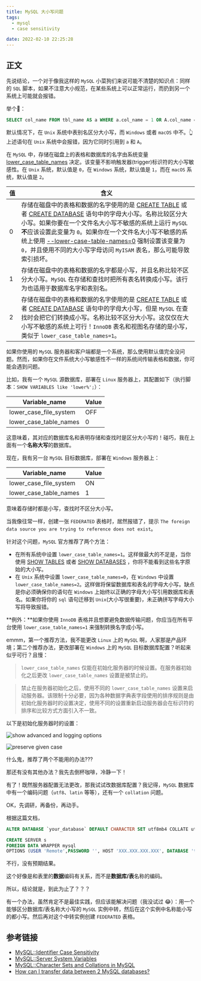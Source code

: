 ```yaml
---
title: MySQL 大小写问题
tags:
  - mysql
  - case sensitivity

date: 2022-02-10 22:25:28
---
```


## 正文

先说结论，一个对于像我这样的 `MySQL` 小菜狗们来说可能不清楚的知识点：同样的 `SQL` 脚本，如果不注意大小规范，在某些系统上可以正常运行，而扔到另一个系统上可能就会报错。

举个🌰：

``` sql
SELECT col_name FROM tbl_name AS a WHERE a.col_name = 1 OR A.col_name = 2;
```

默认情况下，在 `Unix` 系统中表别名区分大小写，而 `Windows` 或者 `macOS` 中不。👆 上述语句在 `Unix` 系统中会报错，因为它同时引用到 `a` 和 `A`。

在 `MySQL` 中，存储在磁盘上的表格和数据库的名字由系统变量 [lower_case_table_names](https://dev.mysql.com/doc/refman/8.0/en/server-system-variables.html#sysvar_lower_case_table_names) 决定。该变量不影响触发器(trigger)标识符的大小写敏感性。在 `Unix` 系统，默认值是 `0`，在 `Windows` 系统，默认值是 `1`，而在 `macOS` 系统，默认值是 `2`。

| 值 | 含义 |
| --- | --- |
| 0 | 存储在磁盘中的表格和数据的名字使用的是 [CREATE TABLE](https://dev.mysql.com/doc/refman/8.0/en/create-table.html) 或者 [CREATE DATABASE](https://dev.mysql.com/doc/refman/8.0/en/create-database.html) 语句中的字母大小写。名称比较区分大小写。如果你要在一个文件名大小写不敏感的系统上运行 `MySQL`**不**应该设置此变量为 `0`。如果你在一个文件名大小写不敏感的系统上使用 [--lower-case-table-names=0](https://dev.mysql.com/doc/refman/8.0/en/server-system-variables.html#sysvar_lower_case_table_names) 强制设置该变量为 `0`，并且使用不同的大小写字母访问 `MyISAM` 表名，那么可能导致索引损坏。 |
| 1 | 存储在磁盘中的表格和数据的名字都是小写，并且名称比较不区分大小写。`MySQL` 在存储和查找时把所有表名转换成小写。该行为也适用于数据库名字和表别名。 |
| 2 | 存储在磁盘中的表格和数据的名字使用的是 [CREATE TABLE](https://dev.mysql.com/doc/refman/8.0/en/create-table.html) 或者 [CREATE DATABASE](https://dev.mysql.com/doc/refman/8.0/en/create-database.html) 语句中的字母大小写，但是 `MySQL` 在查找时会把它们转换成小写。名称比较不区分大小写。这仅仅在大小写不敏感的系统上可行！`InnoDB` 表名和视图名存储的是小写，类似于 `lower_case_table_names=1`。 |

如果你使用的 `MySQL` 服务器和客户端都是一个系统，那么使用默认值完全没问题。然而，如果你在文件系统大小写敏感性不一样的系统间传输表格和数据，你可能会遇到问题。

比如，我有一个 `MySQL` 源数据库，部署在 `Linux` 服务器上，其配置如下（执行脚本：`SHOW VARIABLES like 'lower%';`）：

| Variable_name | Value |
|-----|-----|
| lower_case_file_system | OFF |
| lower_case_table_names | 0 |

这意味着，其对应的数据库名和表明存储和查找时是区分大小写的！碰巧，我在上面有一个**名称大写**的数据库。

现在，我有另一台 `MySQL` 目标数据库，部署在 `Windows` 服务器上：

| Variable_name | Value |
|-----|-----|
| lower_case_file_system | ON |
| lower_case_table_names | 1 |

意味着存储时都是小写，查找时不区分大小写。

当我像往常一样，创建一张 `FEDERATED` 表格时，居然报错了，提示 `The foreign data source you are trying to reference does not exist`。

针对这个问题，`MySQL` 官方推荐了两个方法：

- 在所有系统中设置 `lower_case_table_names=1`。这样做最大的不足是，当你使用 [SHOW TABLES](https://dev.mysql.com/doc/refman/8.0/en/show-tables.html) 或者 [SHOW DATABASES](https://dev.mysql.com/doc/refman/8.0/en/show-databases.html) ，你将不能看到这些名字原始的大小写。
- 在 `Unix` 系统中设置 `lower_case_table_names=0`，在 `Windows` 中设置 `lower_case_table_names=2`。这样做将保留数据库和表名的字母大小写。缺点是你必须确保你的语句在 `Windows` 上始终以正确的字母大小写引用数据库和表名。如果你将你的 `sql` 语句迁移到 `Unix`(大小写很重要)，未正确拼写字母大小写将导致报错。

**例外：**如果你使用 `InnoDB` 表格并且想要避免数据传输问题，你应当在所有平台使用 `lower_case_table_names=1` 来强制转换名字成小写。

emmm，第一个推荐方法，我不能更改 `Linux` 上的 `MySQL` 啊，人家那是产品环境；第二个推荐办法，更改部署在 `Windows` 上的 `MySQL` 目标数据库配置？听起来似乎可行？且慢：

> `lower_case_table_names` 仅能在初始化服务器的时候设置。在服务器初始化之后更改 `lower_case_table_names` 设置是被禁止的。<ZLink link="https://dev.mysql.com/doc/refman/8.0/en/identifier-case-sensitivity.html"/>

> 禁止在服务器初始化之后，使用不同的 `lower_case_table_names` 设置来启动服务器。该限制十分必要，因为各种数据字典表字段使用的排序规则是由初始化服务器时的设置决定，使用不同的设置重新启动服务器会在标识符的排序和比较方式方面引入不一致。 <ZLink link="https://dev.mysql.com/doc/refman/8.0/en/server-system-variables.html#sysvar_lower_case_table_names"/>

以下是初始化服务器时的设置：

![show advanced and logging options](/img/mysql-case/show-advanced-and-logging-options.png)

![preserve given case](/img/mysql-case/preserve-given-case.png)

什么鬼，推荐了两个不能用的办法???

那还有没有其他办法？我先去倒杯咖啡，冷静一下！<fa-icon icon="mug-hot"/>

<fa-icon icon="lightbulb" /> 有了！既然服务器配置无法更改，那我试试改数据库配置？我记得，`MySQL` 数据库中有一个编码问题（`utf8`、`latin` 等等），还有一个 `collation` 问题。

OK，先调研，再备份，再动手。

根据这篇文档，

``` sql
ALTER DATABASE `your_database` DEFAULT CHARACTER SET utf8mb4 COLLATE utf8mb4_0900_as_cs;
```

``` sql
CREATE SERVER s
FOREIGN DATA WRAPPER mysql
OPTIONS (USER 'Remote',PASSWORD '', HOST 'XXX.XXX.XXX.XXX', DATABASE 'test');
```

不行，没有预期结果。

这个好像是和表里的**数据**编码有关系，而不是**数据库/表**名称的编码。

所以，结论就是，到此为止了？？？

有一个办法，虽然肯定不是最佳实践，但应该能解决问题（我没试过 😂）：用一个能够区分数据库/表名称大小写的 `MySQL` 实例中转，然后在这个实例中名称能小写的都小写。然后再对这个中转实例创建 `FEDERATED` 表格。

## 参考链接

- [MySQL::Identifier Case Sensitivity](https://dev.mysql.com/doc/refman/8.0/en/identifier-case-sensitivity.html)
- [MySQL::Server System Variables](https://dev.mysql.com/doc/refman/8.0/en/server-system-variables.html#sysvar_lower_case_table_names)
- [MySQL::Character Sets and Collations in MySQL](https://dev.mysql.com/doc/refman/8.0/en/charset-mysql.html)
- [How can I transfer data between 2 MySQL databases?](https://stackoverflow.com/questions/3242504/how-can-i-transfer-data-between-2-mysql-databases)
